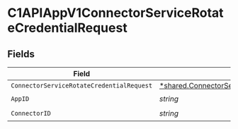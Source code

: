 # C1APIAppV1ConnectorServiceRotateCredentialRequest


## Fields

| Field                                                                                                                    | Type                                                                                                                     | Required                                                                                                                 | Description                                                                                                              |
| ------------------------------------------------------------------------------------------------------------------------ | ------------------------------------------------------------------------------------------------------------------------ | ------------------------------------------------------------------------------------------------------------------------ | ------------------------------------------------------------------------------------------------------------------------ |
| `ConnectorServiceRotateCredentialRequest`                                                                                | [*shared.ConnectorServiceRotateCredentialRequest](../../../pkg/models/shared/connectorservicerotatecredentialrequest.md) | :heavy_minus_sign:                                                                                                       | N/A                                                                                                                      |
| `AppID`                                                                                                                  | *string*                                                                                                                 | :heavy_check_mark:                                                                                                       | N/A                                                                                                                      |
| `ConnectorID`                                                                                                            | *string*                                                                                                                 | :heavy_check_mark:                                                                                                       | N/A                                                                                                                      |